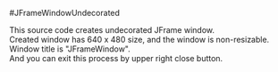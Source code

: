 #JFrameWindowUndecorated

This source code creates undecorated JFrame window.  
Created window has 640 x 480 size, and the window is non-resizable.  
Window title is "JFrameWindow".  
And you can exit this process by upper right close button.  
